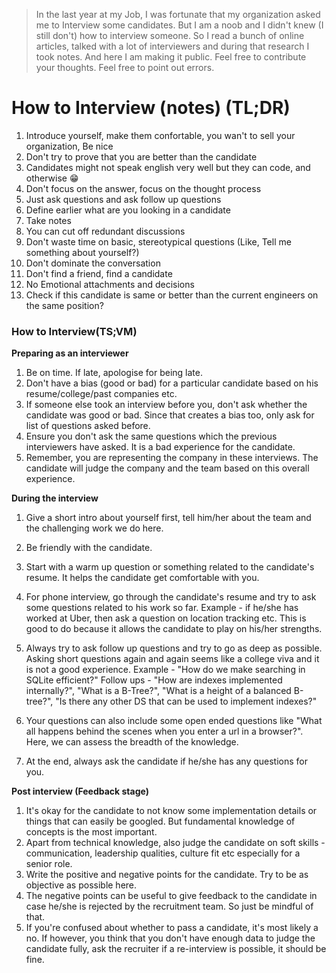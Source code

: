 > In the last year at my Job, I was fortunate that my organization asked me to Interview some candidates. But I am a noob and I didn't knew (I still don't) how to interview someone.
So I read a bunch of online articles, talked with a lot of interviewers and during that research I took notes.
And here I am making it public.
Feel free to contribute your thoughts.
Feel free to point out errors.

# How to Interview (notes) (TL;DR)

1. Introduce yourself, make them confortable, you wan't to sell your organization, Be nice
2. Don't try to prove that you are better than the candidate
3. Candidates might not speak english very well but they can code, and otherwise 😁
4. Don't focus on the answer, focus on the thought process
5. Just ask questions and ask follow up questions
6. Define earlier what are you looking in a candidate
7. Take notes
8. You can cut off redundant discussions
9. Don't waste time on basic, stereotypical questions (Like, Tell me something about yourself?)
10. Don't dominate the conversation
11. Don't find a friend, find a candidate
12. No Emotional attachments and decisions
13. Check if this candidate is same or better than the current engineers on the same position?


### How to Interview(TS;VM)

**Preparing as an interviewer**

1. Be on time. If late, apologise for being late.
2. Don't have a bias (good or bad) for a particular candidate based on his resume/college/past companies etc.
3. If someone else took an interview before you, don't ask whether the candidate was good or bad. Since that creates a bias too, only ask for list of questions asked before.
4. Ensure you don't ask the same questions which the previous interviewers have asked. It is a bad experience for the candidate.
5. Remember, you are representing the company in these interviews. The candidate will judge the company and the team based on this overall experience.

**During the interview**

1. Give a short intro about yourself first, tell him/her about the team and the challenging work we do here.
2. Be friendly with the candidate.
3. Start with a warm up question or something related to the candidate's resume. It helps the candidate get comfortable with you.
4. For phone interview, go through the candidate's resume and try to ask some questions related to his work so far. Example - if he/she has worked at Uber, then ask a question on location tracking etc. This is good to do because it allows the candidate to play on his/her strengths.
5. Always try to ask follow up questions and try to go as deep as possible. Asking short questions again and again seems like a college viva and it is not a good experience.
  Example - "How do we make searching in SQLite efficient?"
  Follow ups - "How are indexes implemented internally?", "What is a B-Tree?", "What is a height of a balanced B-tree?", "Is there any other DS that can be used to   implement indexes?"

6. Your questions can also include some open ended questions like "What all happens behind the scenes when you enter a url in a browser?". Here, we can assess the breadth of the knowledge.
7. At the end, always ask the candidate if he/she has any questions for you.

**Post interview (Feedback stage)**

1. It's okay for the candidate to not know some implementation details or things that can easily be googled. But fundamental knowledge of concepts is the most important.
2. Apart from technical knowledge, also judge the candidate on soft skills - communication, leadership qualities, culture fit etc especially for a senior role.
3. Write the positive and negative points for the candidate. Try to be as objective as possible here.
4. The negative points can be useful to give feedback to the candidate in case he/she is rejected by the recruitment team. So just be mindful of that.
5. If you're confused about whether to pass a candidate, it's most likely a no. If however, you think that you don't have enough data to judge the candidate fully, ask the recruiter if a re-interview is possible, it should be fine.
